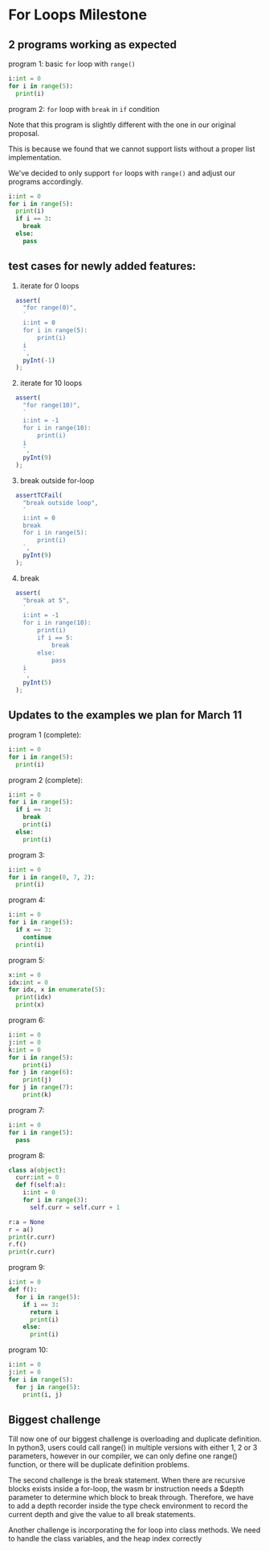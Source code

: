# For Loops Milestone

## 2 programs working as expected
   
program 1: basic `for` loop with `range()` 
```python
i:int = 0
for i in range(5):
  print(i)
```

program 2: `for` loop with `break` in `if` condition 

Note that this program is slightly different with the one in our original proposal. 

This is because we found that we cannot support lists without a proper list implementation.

We've decided to only support `for` loops with `range()` and adjust our programs accordingly.
```python
i:int = 0
for i in range(5):
  print(i)
  if i == 3:
    break
  else:
    pass
```

## test cases for newly added features:

1. iterate for 0 loops
```typescript
  assert(
    "for range(0)",
    `
    i:int = 0
    for i in range(5):
        print(i)
    i
    `,
    pyInt(-1)
  );
```

2. iterate for 10 loops

```typescript
  assert(
    "for range(10)",
    `
    i:int = -1
    for i in range(10):
        print(i)
    i
    `,
    pyInt(9)
  );
```

3. break outside for-loop

```typescript
  assertTCFail(
    "break outside loop",
    `
    i:int = 0
    break
    for i in range(5):
        print(i)
    `,
    pyInt(9)
  );
```

4. break
```typescript
  assert(
    "break at 5",
    `
    i:int = -1
    for i in range(10):
        print(i)
        if i == 5:
            break
        else:
            pass
    i
    `,
    pyInt(5)
  );
```

## Updates to the examples we plan for March 11
program 1 (complete):
```python
i:int = 0
for i in range(5):
  print(i)
```

program 2 (complete):
```python
i:int = 0
for i in range(5):
  if i == 3:
    break
    print(i)
  else:
    print(i)
```


program 3:
```python
i:int = 0
for i in range(0, 7, 2):
  print(i)
```

program 4:
```python
i:int = 0
for i in range(5):
  if x == 3:
    continue
  print(i)
```

program 5:
```python
x:int = 0
idx:int = 0
for idx, x in enumerate(5):
  print(idx)
  print(x)
```

program 6:
```python
i:int = 0
j:int = 0
k:int = 0
for i in range(5):
    print(i)
for j in range(6):
    print(j)
for j in range(7):
    print(k)
```

program 7:
```python
i:int = 0
for i in range(5):
  pass
```

program 8:
```python
class a(object):
  curr:int = 0
  def f(self:a):
    i:int = 0
    for i in range(3):
      self.curr = self.curr + 1

r:a = None
r = a()
print(r.curr)
r.f()
print(r.curr)
```

program 9:
```python
i:int = 0
def f():
  for i in range(5):
    if i == 3:
      return i
      print(i)
    else:
      print(i)
```

program 10:
```python
i:int = 0
j:int = 0
for i in range(5):
  for j in range(5):
    print(i, j)
```
## Biggest challenge

Till now one of our biggest challenge is overloading and duplicate definition. In python3, users could call range() in multiple versions with either 1, 2 or 3 parameters, however in our compiler, we can only define one range() function, or there will be duplicate definition problems.

The second challenge is the break statement. When there are recursive blocks exists inside a for-loop, the wasm br instruction needs a $depth
parameter to determine which block to break through. Therefore, we have to add a depth recorder inside the type check environment to record
the current depth and give the value to all break statements.

Another challenge is incorporating the for loop into class methods. We need to handle the class variables, and the heap index correctly
